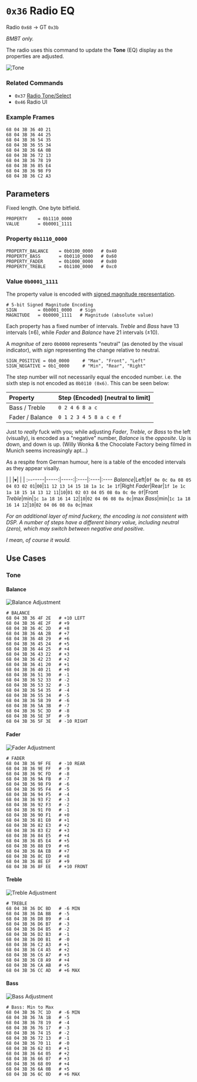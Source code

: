# `0x36` Radio EQ

Radio `0x68` → GT `0x3b`  
<!--Radio `0x68` → DSP `0x6a` (DSP only)-->
<!--Radio `0x68` → Broadcast`0xff` (DSP only)-->

*BMBT only.*

The radio uses this command to update the **Tone** (EQ) display as the properties are adjusted.

![Tone](36/treble.jpg)

### Related Commands

- `0x37` [Radio Tone/Select](37.md)
- `0x46` Radio UI

### Example Frames

    68 04 3B 36 40 21
    68 04 3B 36 44 25
    68 04 3B 36 54 35
    68 04 3B 36 55 34
    68 04 3B 36 6A 0B
    68 04 3B 36 72 13
    68 04 3B 36 78 19
    68 04 3B 36 85 E4
    68 04 3B 36 98 F9
    68 04 3B 36 C2 A3

## Parameters

Fixed length. One byte bitfield.

    PROPERTY    = 0b1110_0000
    VALUE       = 0b0001_1111

### Property `0b1110_0000`

    PROPERTY_BALANCE    = 0b0100_0000   # 0x40
    PROPERTY_BASS       = 0b0110_0000   # 0x60
    PROPERTY_FADER      = 0b1000_0000   # 0x80
    PROPERTY_TREBLE     = 0b1100_0000   # 0xc0
    
### Value `0b0001_1111`

The property value is encoded with [signed magnitude representation](https://en.wikipedia.org/wiki/Signed_number_representations#Signed_magnitude_representation).
    
    # 5-bit Signed Magnitude Encoding
    SIGN        = 0b0001_0000   # Sign   
    MAGNITUDE   = 0b0000_1111   # Magnitude (absolute value)

Each property has a fixed number of intervals. *Treble* and *Bass* have 13 intervals (±6), while *Fader* and *Balance* have 21 intervals (±10).

A *magnitue* of zero `0b0000` represents "neutral" (as denoted by the visual indicator), with *sign* representing the change relative to neutral. 

    SIGN_POSITIVE = 0b0_0000     # "Max", "Front", "Left"
    SIGN_NEGATIVE = 0b1_0000     # "Min", "Rear", "Right"

The step number will not necessarily equal the encoded number. i.e. the sixth step is not encoded as `0b0110 (0x6)`. This can be seen below:

Property|Step (Encoded) [neutral to limit]
:-------|:-----------------------------
Bass / Treble|`0 2 4 6 8 a c`
Fader / Balance|`0 1 2 3 4 5 8 a c e f`

Just to *really* fuck with you; while adjusting *Fader*, *Treble*, or *Bass* to the left (visually), is encoded as a "negative" number, *Balance* is the *opposite*. Up is down, and down is up. (Willy Wonka & the Chocolate Factory being filmed in Munich seems increasingly apt...)

As a respite from German humour, here is a table of the encoded intervals as they appear visally.

 | | |`▼`| | |
:-------|-----:|-----:|:----|:----|:----
*Balance*|Left|`0f 0e 0c 0a 08 05 04 03 02 01`|`00`|`11 12 13 14 15 18 1a 1c 1e 1f`|Right
*Fader*|Rear|`1f 1e 1c 1a 18 15 14 13 12 11`|`10`|`01 02 03 04 05 08 0a 0c 0e 0f`|Front
*Treble*|min|`1c 1a 18 16 14 12`|`10`|`02 04 06 08 0a 0c`|max
*Bass*|min|`1c 1a 18 16 14 12`|`10`|`02 04 06 08 0a 0c`|max

*For an additional layer of mind fuckery, the encoding is not consistent with DSP. A number of steps have a different binary value, including neutral (zero), which may switch between negative and positive.*

*I mean, of course it would.*

## Use Cases

### Tone

#### Balance

![Balance Adjustment](36/balance.jpg)
    
    # BALANCE
    68 04 3B 36 4F 2E   # +10 LEFT
    68 04 3B 36 4E 2F   # +9
    68 04 3B 36 4C 2D   # +8
    68 04 3B 36 4A 2B   # +7
    68 04 3B 36 48 29   # +6
    68 04 3B 36 45 24   # +5
    68 04 3B 36 44 25   # +4
    68 04 3B 36 43 22   # +3
    68 04 3B 36 42 23   # +2
    68 04 3B 36 41 20   # +1
    68 04 3B 36 40 21   # +0
    68 04 3B 36 51 30   # -1
    68 04 3B 36 52 33   # -2
    68 04 3B 36 53 32   # -3
    68 04 3B 36 54 35   # -4
    68 04 3B 36 55 34   # -5
    68 04 3B 36 58 39   # -6
    68 04 3B 36 5A 3B   # -7
    68 04 3B 36 5C 3D   # -8
    68 04 3B 36 5E 3F   # -9
    68 04 3B 36 5F 3E   # -10 RIGHT

#### Fader

![Fader Adjustment](36/fader.jpg)
    
    # FADER
    68 04 3B 36 9F FE   # -10 REAR
    68 04 3B 36 9E FF   # -9
    68 04 3B 36 9C FD   # -8
    68 04 3B 36 9A FB   # -7
    68 04 3B 36 98 F9   # -6
    68 04 3B 36 95 F4   # -5
    68 04 3B 36 94 F5   # -4
    68 04 3B 36 93 F2   # -3
    68 04 3B 36 92 F3   # -2
    68 04 3B 36 91 F0   # -1
    68 04 3B 36 90 F1   # +0
    68 04 3B 36 81 E0   # +1
    68 04 3B 36 82 E3   # +2
    68 04 3B 36 83 E2   # +3
    68 04 3B 36 84 E5   # +4
    68 04 3B 36 85 E4   # +5
    68 04 3B 36 88 E9   # +6
    68 04 3B 36 8A EB   # +7
    68 04 3B 36 8C ED   # +8
    68 04 3B 36 8E EF   # +9
    68 04 3B 36 8F EE   # +10 FRONT
    
#### Treble

![Treble Adjustment](36/treble.jpg)
    
    # TREBLE    
    68 04 3B 36 DC BD   # -6 MIN
    68 04 3B 36 DA BB   # -5
    68 04 3B 36 D8 B9   # -4
    68 04 3B 36 D6 B7   # -3
    68 04 3B 36 D4 B5   # -2
    68 04 3B 36 D2 B3   # -1
    68 04 3B 36 D0 B1   # -0
    68 04 3B 36 C2 A3   # +1
    68 04 3B 36 C4 A5   # +2
    68 04 3B 36 C6 A7   # +3
    68 04 3B 36 C8 A9   # +4
    68 04 3B 36 CA AB   # +5
    68 04 3B 36 CC AD   # +6 MAX

#### Bass

![Bass Adjustment](36/bass.jpg)
    
    # Bass: Min to Max
    68 04 3B 36 7C 1D   # -6 MIN
    68 04 3B 36 7A 1B   # -5
    68 04 3B 36 78 19   # -4
    68 04 3B 36 76 17   # -3
    68 04 3B 36 74 15   # -2
    68 04 3B 36 72 13   # -1
    68 04 3B 36 70 11   # -0
    68 04 3B 36 62 03   # +1
    68 04 3B 36 64 05   # +2
    68 04 3B 36 66 07   # +3
    68 04 3B 36 68 09   # +4
    68 04 3B 36 6A 0B   # +5
    68 04 3B 36 6C 0D   # +6 MAX